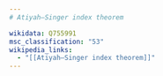 ```yaml
---
# Atiyah–Singer index theorem

wikidata: Q755991
msc_classification: "53"
wikipedia_links:
  - "[[Atiyah–Singer index theorem]]"
---
```

